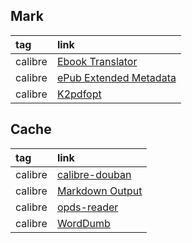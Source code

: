 ## Mark

|tag|link|
|:-|:-|
|calibre|[Ebook Translator](https://github.com/bookfere/Ebook-Translator-Calibre-Plugin)|
|calibre|[ePub Extended Metadata](https://github.com/un-pogaz/ePub-Extended-Metadata)|
|calibre|[K2pdfopt](https://www.mobileread.com/forums/showthread.php?t=358911)|

## Cache

|tag|link|
|:-|:-|
|calibre|[calibre-douban](https://github.com/fugary/calibre-douban)|
|calibre|[Markdown Output](https://www.mobileread.com/forums/showthread.php?p=3978884)|
|calibre|[opds-reader](https://github.com/steinarb/opds-reader)|
|calibre|[WordDumb](https://github.com/xxyzz/WordDumb)|
